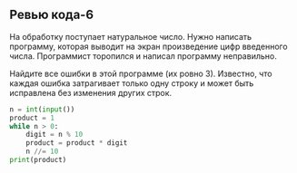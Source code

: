 ## Ревью кода-6
На обработку поступает натуральное число. Нужно написать программу, которая выводит на экран произведение цифр введенного числа. Программист торопился и написал программу неправильно.

Найдите все ошибки в этой программе (их ровно 3). Известно, что каждая ошибка затрагивает только одну строку и может быть исправлена без изменения других строк.

```python
n = int(input())
product = 1
while n > 0:
    digit = n % 10
    product = product * digit
    n //= 10
print(product)
```